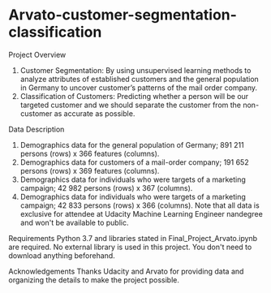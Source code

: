 # Arvato-customer-segmentation-classification
Project Overview
1. Customer Segmentation: By using unsupervised learning methods to analyze attributes of established customers and the general population in Germany to uncover customer’s patterns of the mail order company. 
2. Classification of Customers: Predicting whether a person will be our targeted customer and we should separate the customer from the non-customer as accurate as possible. 

Data Description
1. Demographics data for the general population of Germany; 891 211 persons (rows) x 366 features (columns).
2. Demographics data for customers of a mail-order company; 191 652 persons (rows) x 369 features (columns).
3. Demographics data for individuals who were targets of a marketing campaign; 42 982 persons (rows) x 367 (columns).
4. Demographics data for individuals who were targets of a marketing campaign; 42 833 persons (rows) x 366 (columns).
Note that all data is exclusive for attendee at Udacity Machine Learning Engineer nandegree and won't be available to public. 

Requirements
Python 3.7 and libraries stated in Final_Project_Arvato.ipynb are required. No external library is used in this project. You don't need to download anything beforehand. 

Acknowledgements
Thanks Udacity and Arvato for providing data and organizing the details to make the project possible. 
